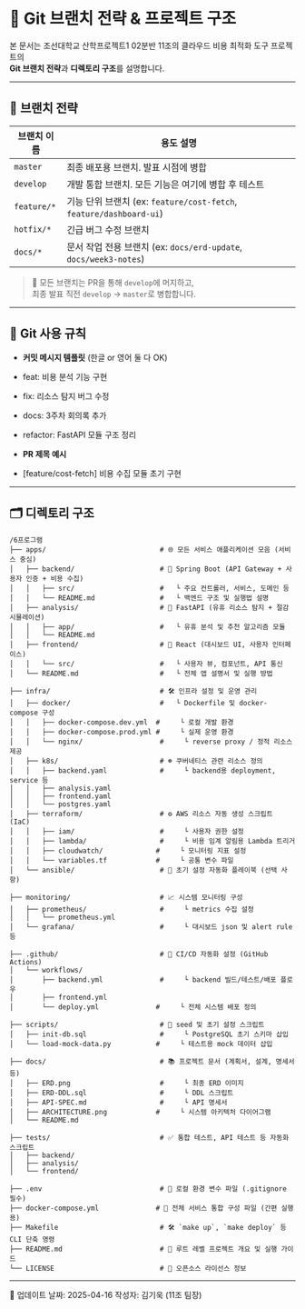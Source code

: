 # 🌿 Git 브랜치 전략 & 프로젝트 구조

본 문서는 조선대학교 산학프로젝트1 02분반 11조의 클라우드 비용 최적화 도구 프로젝트의  
**Git 브랜치 전략**과 **디렉토리 구조**를 설명합니다.

---

## 📌 브랜치 전략

| 브랜치 이름     | 용도 설명 |
|----------------|-----------|
| `master`       | 최종 배포용 브랜치. 발표 시점에 병합 |
| `develop`      | 개발 통합 브랜치. 모든 기능은 여기에 병합 후 테스트 |
| `feature/*`    | 기능 단위 브랜치 (ex: `feature/cost-fetch`, `feature/dashboard-ui`) |
| `hotfix/*`     | 긴급 버그 수정 브랜치 |
| `docs/*`       | 문서 작업 전용 브랜치 (ex: `docs/erd-update`, `docs/week3-notes`) |

> 🔁 모든 브랜치는 PR을 통해 `develop`에 머지하고,  
> 최종 발표 직전 `develop` → `master`로 병합합니다.

---

## 🔧 Git 사용 규칙

- **커밋 메시지 템플릿** (한글 or 영어 둘 다 OK)
- feat: 비용 분석 기능 구현
- fix: 리소스 탐지 버그 수정
- docs: 3주차 회의록 추가
- refactor: FastAPI 모듈 구조 정리


- **PR 제목 예시**
- [feature/cost-fetch] 비용 수집 모듈 초기 구현

---

## 🗂️ 디렉토리 구조

```
/6프로그램
├── apps/                            # 🌐 모든 서비스 애플리케이션 모음 (서비스 중심)
│   ├── backend/                     # 🔧 Spring Boot (API Gateway + 사용자 인증 + 비용 수집)
│   │   ├── src/                     #   └ 주요 컨트롤러, 서비스, 도메인 등
│   │   └── README.md                #   └ 백엔드 구조 및 실행법 설명
│   ├── analysis/                    # 🧠 FastAPI (유휴 리소스 탐지 + 절감 시뮬레이션)
│   │   ├── app/                     #   └ 유휴 분석 및 추천 알고리즘 모듈
│   │   └── README.md
│   ├── frontend/                    # 🎨 React (대시보드 UI, 사용자 인터페이스)
│   │   └── src/                     #   └ 사용자 뷰, 컴포넌트, API 통신
│   └── README.md                    #   └ 전체 앱 설명서 및 실행 방법

├── infra/                           # 🛠 인프라 설정 및 운영 관리
│   ├── docker/                      #   └ Dockerfile 및 docker-compose 구성
│   │   ├── docker-compose.dev.yml  #     └ 로컬 개발 환경
│   │   ├── docker-compose.prod.yml #     └ 실제 운영 환경
│   │   └── nginx/                   #     └ reverse proxy / 정적 리소스 제공
│   ├── k8s/                         # ☸ 쿠버네티스 관련 리소스 정의
│   │   ├── backend.yaml             #     └ backend용 deployment, service 등
│   │   ├── analysis.yaml
│   │   ├── frontend.yaml
│   │   └── postgres.yaml
│   ├── terraform/                   # ⚙ AWS 리소스 자동 생성 스크립트 (IaC)
│   │   ├── iam/                     #     └ 사용자 권한 설정
│   │   ├── lambda/                  #     └ 비용 임계 알림용 Lambda 트리거
│   │   ├── cloudwatch/             #     └ 모니터링 지표 설정
│   │   └── variables.tf            #     └ 공통 변수 파일
│   └── ansible/                     # 🔁 초기 설정 자동화 플레이북 (선택 사항)

├── monitoring/                      # 📈 시스템 모니터링 구성
│   ├── prometheus/                  #     └ metrics 수집 설정
│   │   └── prometheus.yml
│   └── grafana/                     #     └ 대시보드 json 및 alert rule 등

├── .github/                         # 🚀 CI/CD 자동화 설정 (GitHub Actions)
│   └── workflows/
│       ├── backend.yml              #     └ backend 빌드/테스트/배포 플로우
│       ├── frontend.yml
│       └── deploy.yml              #     └ 전체 시스템 배포 정의

├── scripts/                         # 🧬 seed 및 초기 설정 스크립트
│   ├── init-db.sql                  #     └ PostgreSQL 초기 스키마 삽입
│   └── load-mock-data.py           #     └ 테스트용 mock 데이터 삽입

├── docs/                            # 📚 프로젝트 문서 (계획서, 설계, 명세서 등)
│   ├── ERD.png                      #     └ 최종 ERD 이미지
│   ├── ERD-DDL.sql                  #     └ DDL 스크립트
│   ├── API-SPEC.md                  #     └ API 명세서
│   ├── ARCHITECTURE.png            #     └ 시스템 아키텍처 다이어그램
│   └── README.md

├── tests/                           # ✅ 통합 테스트, API 테스트 등 자동화 스크립트
│   ├── backend/
│   ├── analysis/
│   └── frontend/

├── .env                             # 🔐 로컬 환경 변수 파일 (.gitignore 필수)
├── docker-compose.yml              # 🧩 전체 서비스 통합 구성 파일 (간편 실행용)
├── Makefile                         # 🛠 `make up`, `make deploy` 등 CLI 단축 명령
├── README.md                        # 🏁 루트 레벨 프로젝트 개요 및 실행 가이드
└── LICENSE                          # 📜 오픈소스 라이선스 정보
```

---

📁 업데이트 날짜: 2025-04-16
작성자: 김기욱 (11조 팀장)
